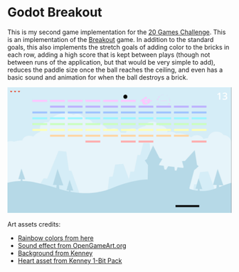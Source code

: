 # Godot Breakout

This is my second game implementation for the [20 Games Challenge](https://20_games_challenge.gitlab.io/).
This is an implementation of the [Breakout](https://20_games_challenge.gitlab.io/games/breakout/) game. In
addition to the standard goals, this also implements the stretch goals of adding color to the bricks in
each row, adding a high score that is kept between plays (though not between runs of the application, but
that would be very simple to add), reduces the paddle size once the ball reaches the ceiling, and even
has a basic sound and animation for when the ball destroys a brick.

![Breakout Game](https://github.com/alexloney/Godot-Breakout/blob/main/breakout.png)

Art assets credits:
* [Rainbow colors from here](https://colorkit.co/palette/ffadad-ffd6a5-fdffb6-caffbf-9bf6ff-a0c4ff-bdb2ff-ffc6ff/)
* [Sound effect from OpenGameArt.org](https://opengameart.org/content/512-sound-effects-8-bit-style)
* [Background from Kenney](https://www.kenney.nl/assets/background-elements)
* [Heart asset from Kenney 1-Bit Pack](https://opengameart.org/content/1-bit-pack)

